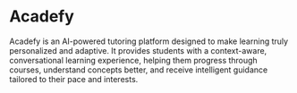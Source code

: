 # Acadefy
Acadefy is an AI-powered tutoring platform designed to make learning truly personalized and adaptive. It provides students with a context-aware, conversational learning experience, helping them progress through courses, understand concepts better, and receive intelligent guidance tailored to their pace and interests.
